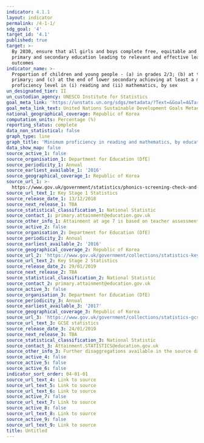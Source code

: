 ```yaml
---
indicator: 4.1.1
layout: indicator
permalink: /4-1-1/
sdg_goal: '4'
target_id: '4.1'
published: true
target: >-
  By 2030, ensure that all girls and boys complete free, equitable and quality
  primary and secondary education leading to relevant and effective learning
  outcomes
indicator_name: >-
  Proportion of children and young people - (a) in grades 2/3; (b) at the end of
  primary; and (c) at the end of lower secondary achieving at least a minimum
  proficiency level in (i) reading and (ii) mathematics, by sex
un_designated_tier: II
un_custodian_agency: UNESCO Institute for Statistics
goal_meta_link: 'https://unstats.un.org/sdgs/metadata/?Text=&Goal=4&Target=4.1'
goal_meta_link_text: United Nations Sustainable Development Goals Metadata (PDF 4.0 MB)
national_geographical_coverage: Republic of Korea
computation_units: Percentage (%)
reporting_status: complete
data_non_statistical: false
graph_type: line
graph_title: 'Minimum proficiency in reading and mathematics, by education level and sex'
data_show_map: false
source_active_1: false
source_organisation_1: Department for Education (DfE)
source_periodicity_1: Annual
source_earliest_available_1: '2016'
source_geographical_coverage_1: Republic of Korea
source_url_1: >-
  https://www.gov.uk/government/statistics/phonics-screening-check-and-key-stage-1-assessments-england-2018
source_url_text_1: Key Stage 1 Statistics
source_release_date_1: 13/12/2018
source_next_release_1: TBA
source_statistical_classification_1: National Statistic
source_contact_1: primary.attainment@education.gov.uk
source_other_info_1: Attainment at age 7 is based on teacher assessments.
source_active_2: false
source_organisation_2: Department for Education (DfE)
source_periodicity_2: Annual
source_earliest_available_2: '2016'
source_geographical_coverage_2: Republic of Korea
source_url_2: 'https://www.gov.uk/government/collections/statistics-key-stage-2'
source_url_text_2: Key Stage 2 Statistics
source_release_date_2: 29/01/2019
source_next_release_2: TBA
source_statistical_classification_2: National Statistic
source_contact_2: primary.attainment@education.gov.uk
source_active_3: false
source_organisation_3: Department for Education (DfE)
source_periodicity_3: Annual
source_earliest_available_3: '2017'
source_geographical_coverage_3: Republic of Korea
source_url_3: 'https://www.gov.uk/government/collections/statistics-gcses-key-stage-4'
source_url_text_3: GCSE statistics
source_release_date_3: 24/01/2019
source_next_release_3: TBA
source_statistical_classification_3: National Statistic
source_contact_3: Attainment.STATISTICS@education.gov.uk
source_other_info_3: Further disaggregations available in the source data
source_active_4: false
source_active_5: false
source_active_6: false
indicator_sort_order: 04-01-01
source_url_text_4: Link to source
source_url_text_5: Link to source
source_url_text_6: Link to source
source_active_7: false
source_url_text_7: Link to source
source_active_8: false
source_url_text_8: Link to source
source_active_9: false
source_url_text_9: Link to source
title: Untitled
---
```

